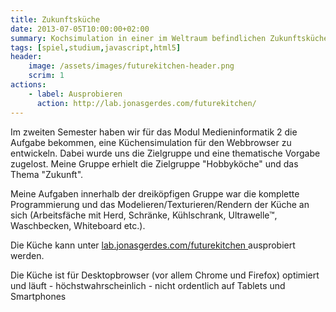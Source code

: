 ```yaml
---
title: Zukunftsküche
date: 2013-07-05T10:00:00+02:00
summary: Kochsimulation in einer im Weltraum befindlichen Zukunftsküche. Entstanden in einer Gruppenarbeit während des 2. Semesters.
tags: [spiel,studium,javascript,html5]
header:
    image: /assets/images/futurekitchen-header.png
    scrim: 1
actions:
    - label: Ausprobieren
      action: http://lab.jonasgerdes.com/futurekitchen/
---
```


<p>
    Im zweiten Semester haben wir für das Modul Medieninformatik 2
    die Aufgabe bekommen, eine Küchensimulation für den Webbrowser
    zu entwickeln. Dabei wurde uns die Zielgruppe und eine thematische
    Vorgabe zugelost. Meine Gruppe erhielt die Zielgruppe "Hobbyköche" und
    das Thema "Zukunft".
</p>
<p>
    Meine Aufgaben innerhalb der dreiköpfigen Gruppe war die komplette
    Programmierung und das Modelieren/Texturieren/Rendern der Küche an sich
    (Arbeitsfäche mit Herd, Schränke, Kühlschrank, Ultrawelle™,
    Waschbecken, Whiteboard etc.).
</p>
<p>
    Die Küche kann unter
    <a href="http://lab.jonasgerdes.com/futurekitchen" target="_blank">
        lab.jonasgerdes.com/futurekitchen
    </a>
    ausprobiert werden.
    <aside class="md-warning">Die Küche ist für Desktopbrowser (vor allem Chrome und Firefox) optimiert und läuft - höchstwahrscheinlich - nicht ordentlich auf Tablets und Smartphones</aside>
</p>
